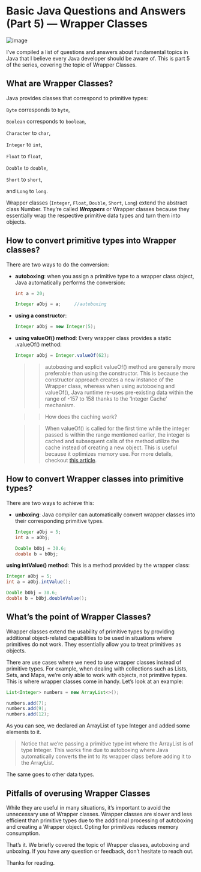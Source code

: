 # Basic Java Questions and Answers (Part 5) — Wrapper Classes
![image](https://github.com/Firasama29/my-blog/assets/67781796/05a1aea5-e0c2-48c8-a226-058d4474a86d)

I’ve compiled a list of questions and answers about fundamental topics in Java that I believe every Java developer should be aware of. This is part 5 of the series, covering the topic of Wrapper Classes.

## What are Wrapper Classes?
Java provides classes that correspond to primitive types:

`Byte` corresponds to `byte`,

`Boolean` corresponds to `boolean`,

`Character` to `char`,

`Integer` to `int`,

`Float` to `float`,

`Double` to `double`,

`Short` to `short`,

and `Long` to `long`.

Wrapper classes (`Integer`, `Float`, `Double`, `Short`, `Long`) extend the abstract class Number. They’re called ***Wrappers*** or Wrapper classes because they essentially wrap the respective primitive data types and turn them into objects.

## How to convert primitive types into Wrapper classes?

There are two ways to do the conversion:

- **autoboxing**: when you assign a primitive type to a wrapper class object, Java automatically performs the conversion:
  ```java
  int a = 20;

  Integer aObj = a;     //autoboxing
  ```
- **using a constructor**:
  ```java
  Integer aObj = new Integer(5);
  ```
- **using valueOf() method**: Every wrapper class provides a static .valueOf() method:
  ```java
  Integer aObj = Integer.valueOf(62);
  ```

  >> autoboxing and explicit valueOf() method are generally more preferable than using the constructor. This is because the constructor approach creates a new instance of the Wrapper class, whereas when using autoboxing and valueOf(), Java runtime re-uses pre-existing data within the range of -157 to 158 thanks to the ‘Integer Cache’ mechanism.

  >> How does the caching work?

  >> When valueOf() is called for the first time while the integer passed is within the range mentioned earlier, the integer is cached and subsequent calls of the method utilize the cache instead of creating a new object. This is useful because it optimizes memory use. For more details, checkout [this article](https://medium.com/javarevisited/why-is-1-1-is-true-but-1000-1000-is-false-when-dealing-with-wrapper-classes-in-java-53c5a45ed687).
  >>

## How to convert Wrapper classes into primitive types?
There are two ways to achieve this:
- **unboxing**: Java compiler can automatically convert wrapper classes into their corresponding primitive types.
  ```java
  Integer aObj = 5;
  int a = aObj;
  
  Double bObj = 30.6;
  double b = bObj;
  ```
**using intValue() method**: This is a method provided by the wrapper class:
  ```java
  Integer aObj = 5;
  int a = aObj.intValue();

  Double bObj = 30.6;
  double b = bObj.doubleValue();
  ```

## What’s the point of Wrapper Classes?
Wrapper classes extend the usability of primitive types by providing additional object-related capabilities to be used in situations where primitives do not work. They essentially allow you to treat primitives as objects.

There are use cases where we need to use wrapper classes instead of primitive types. For example, when dealing with collections such as Lists, Sets, and Maps, we’re only able to work with objects, not primitive types. This is where wrapper classes come in handy. Let’s look at an example:

```java
List<Integer> numbers = new ArrayList<>();

numbers.add(7);
numbers.add(9);
numbers.add(12);
```
As you can see, we declared an ArrayList of type Integer and added some elements to it.

> Notice that we’re passing a primitive type int where the ArrayList is of type Integer. This works fine due to autoboxing where Java automatically converts the int to its wrapper class before adding it to the ArrayList.

The same goes to other data types.

## Pitfalls of overusing Wrapper Classes

While they are useful in many situations, it’s important to avoid the unnecessary use of Wrapper classes. Wrapper classes are slower and less efficient than primitive types due to the additional processing of autoboxing and creating a Wrapper object. Opting for primitives reduces memory consumption.

That’s it. We briefly covered the topic of Wrapper classes, autoboxing and unboxing. If you have any question or feedback, don’t hesitate to reach out.

Thanks for reading.
